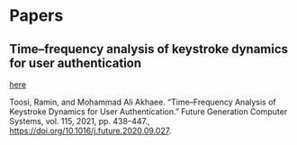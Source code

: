 # Papers


## Time–frequency analysis of keystroke dynamics for user authentication
[here](https://librarysearch.le.ac.uk/permalink/f/ns10ce/TN_cdi_gale_infotracacademiconefile_A648519692)

Toosi, Ramin, and Mohammad Ali Akhaee. “Time–Frequency Analysis of Keystroke Dynamics for User Authentication.” Future Generation Computer Systems, vol. 115, 2021, pp. 438–447., https://doi.org/10.1016/j.future.2020.09.027.